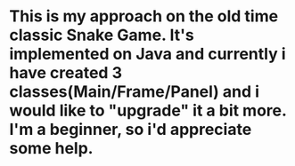 # This is my approach on the old time classic Snake Game. It's implemented on Java and currently i have created 3 classes(Main/Frame/Panel) and  i would like to "upgrade" it a bit more. I'm a beginner, so i'd appreciate some help.

